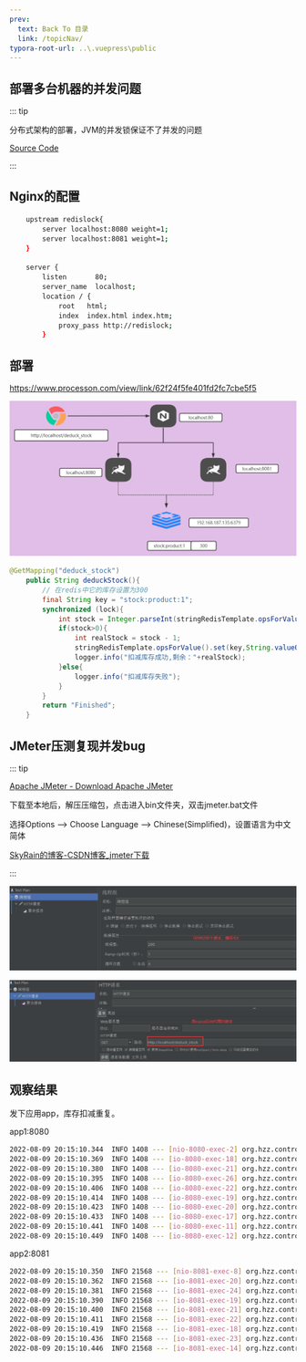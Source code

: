 ```yaml
---
prev:
  text: Back To 目录
  link: /topicNav/
typora-root-url: ..\.vuepress\public
---
```






## 部署多台机器的并发问题

::: tip

分布式架构的部署，JVM的并发锁保证不了并发的问题

[Source Code](https://github.com/Q10Viking/learncode/tree/main/redis/_05_springboot_redis_lock)

:::



## Nginx的配置

```sh
	upstream redislock{
		server localhost:8080 weight=1;
		server localhost:8081 weight=1;
	}

    server {
        listen       80;
        server_name  localhost;
        location / {
            root   html;
            index  index.html index.htm;
			proxy_pass http://redislock;
        }
```



## 部署

https://www.processon.com/view/link/62f24f5fe401fd2fc7cbe5f5

![image-20220809201246047](/images/lock/image-20220809201246047.png)

```java
@GetMapping("deduck_stock")
    public String deduckStock(){
        // 在redis中它的库存设置为300
        final String key = "stock:product:1";
        synchronized (lock){
            int stock = Integer.parseInt(stringRedisTemplate.opsForValue().get(key));
            if(stock>0){
                int realStock = stock - 1;
                stringRedisTemplate.opsForValue().set(key,String.valueOf(realStock));
                logger.info("扣减库存成功,剩余："+realStock);
            }else{
                logger.info("扣减库存失败");
            }
        }
        return "Finished";
    }
```



## JMeter压测复现并发bug

::: tip

[Apache JMeter - Download Apache JMeter](https://jmeter.apache.org/download_jmeter.cgi)

下载至本地后，解压压缩包，点击进入bin文件夹，双击jmeter.bat文件

选择Options --> Choose Language --> Chinese(Simplified)，设置语言为中文简体

[SkyRain的博客-CSDN博客_jmeter下载](https://blog.csdn.net/tianqingmuyu/article/details/108401543)

:::

![image-20220809201811036](/images/lock/image-20220809201811036.png)

![image-20220809201957411](/images/lock/image-20220809201957411.png)



## 观察结果

发下应用app，库存扣减重复。

app1:8080

```sh
2022-08-09 20:15:10.344  INFO 1408 --- [nio-8080-exec-2] org.hzz.controller.StockController       : 扣减库存成功,剩余：299
2022-08-09 20:15:10.369  INFO 1408 --- [io-8080-exec-18] org.hzz.controller.StockController       : 扣减库存成功,剩余：298
2022-08-09 20:15:10.380  INFO 1408 --- [io-8080-exec-21] org.hzz.controller.StockController       : 扣减库存成功,剩余：297
2022-08-09 20:15:10.395  INFO 1408 --- [io-8080-exec-26] org.hzz.controller.StockController       : 扣减库存成功,剩余：296
2022-08-09 20:15:10.406  INFO 1408 --- [io-8080-exec-22] org.hzz.controller.StockController       : 扣减库存成功,剩余：294
2022-08-09 20:15:10.414  INFO 1408 --- [io-8080-exec-19] org.hzz.controller.StockController       : 扣减库存成功,剩余：293
2022-08-09 20:15:10.423  INFO 1408 --- [io-8080-exec-20] org.hzz.controller.StockController       : 扣减库存成功,剩余：292
2022-08-09 20:15:10.433  INFO 1408 --- [io-8080-exec-17] org.hzz.controller.StockController       : 扣减库存成功,剩余：291
2022-08-09 20:15:10.441  INFO 1408 --- [io-8080-exec-11] org.hzz.controller.StockController       : 扣减库存成功,剩余：290
2022-08-09 20:15:10.449  INFO 1408 --- [io-8080-exec-12] org.hzz.controller.StockController       : 扣减库存成功,剩余：289
```

app2:8081

```sh
2022-08-09 20:15:10.350  INFO 21568 --- [nio-8081-exec-8] org.hzz.controller.StockController       : 扣减库存成功,剩余：299
2022-08-09 20:15:10.362  INFO 21568 --- [io-8081-exec-20] org.hzz.controller.StockController       : 扣减库存成功,剩余：298
2022-08-09 20:15:10.381  INFO 21568 --- [io-8081-exec-24] org.hzz.controller.StockController       : 扣减库存成功,剩余：297
2022-08-09 20:15:10.390  INFO 21568 --- [io-8081-exec-19] org.hzz.controller.StockController       : 扣减库存成功,剩余：296
2022-08-09 20:15:10.400  INFO 21568 --- [io-8081-exec-21] org.hzz.controller.StockController       : 扣减库存成功,剩余：295
2022-08-09 20:15:10.411  INFO 21568 --- [io-8081-exec-22] org.hzz.controller.StockController       : 扣减库存成功,剩余：294
2022-08-09 20:15:10.419  INFO 21568 --- [io-8081-exec-18] org.hzz.controller.StockController       : 扣减库存成功,剩余：292
2022-08-09 20:15:10.436  INFO 21568 --- [io-8081-exec-23] org.hzz.controller.StockController       : 扣减库存成功,剩余：291
2022-08-09 20:15:10.446  INFO 21568 --- [io-8081-exec-14] org.hzz.controller.StockController       : 扣减库存成功,剩余：289
```

